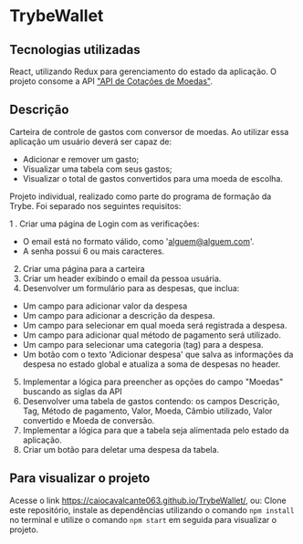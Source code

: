 # TrybeWallet

## Tecnologias utilizadas

React, utilizando Redux para gerenciamento do estado da aplicação. O projeto consome a API ["API de Cotações de Moedas"](https://docs.awesomeapi.com.br/api-de-moedas).

## Descrição

Carteira de controle de gastos com conversor de moedas. Ao utilizar essa aplicação um usuário deverá ser capaz de:

- Adicionar e remover um gasto;
- Visualizar uma tabela com seus gastos;
- Visualizar o total de gastos convertidos para uma moeda de escolha.

Projeto individual, realizado como parte do programa de formação da Trybe.  Foi separado nos seguintes requisitos:

1 . Criar uma página de Login com as verificações: 
- O email está no formato válido, como 'alguem@alguem.com'. 
- A senha possui 6 ou mais caracteres.
2. Criar uma página para a carteira
3. Criar um header exibindo o email da pessoa usuária.
4. Desenvolver um formulário para as despesas, que inclua:
- Um campo para adicionar valor da despesa
- Um campo para adicionar a descrição da despesa.
- Um campo para selecionar em qual moeda será registrada a despesa.
- Um campo para adicionar qual método de pagamento será utilizado.
- Um campo para selecionar uma categoria (tag) para a despesa.
- Um botão com o texto 'Adicionar despesa' que salva as informações da despesa no estado global e atualiza a soma de despesas no header.
5. Implementar a lógica para preencher as opções do campo "Moedas" buscando as siglas da API
6. Desenvolver uma tabela de gastos contendo: os campos Descrição, Tag, Método de pagamento, Valor, Moeda, Câmbio utilizado, Valor convertido e Moeda de conversão.
7. Implementar a lógica para que a tabela seja alimentada pelo estado da aplicação.
8. Criar um botão para deletar uma despesa da tabela.

## Para visualizar o projeto

Acesse o link https://caiocavalcante063.github.io/TrybeWallet/, ou:
Clone este repositório, instale as dependências utilizando o comando `npm install` no terminal e utilize o comando `npm start` em seguida para visualizar o projeto. 
